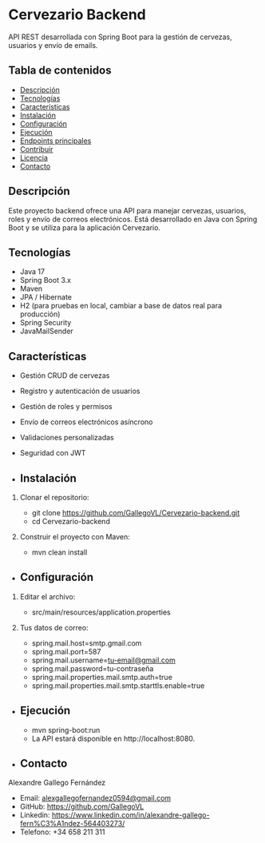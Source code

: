 # Cervezario Backend

API REST desarrollada con Spring Boot para la gestión de cervezas, usuarios y envío de emails.
## Tabla de contenidos

- [Descripción](#descripción)
- [Tecnologías](#tecnologías)
- [Características](#características)
- [Instalación](#instalación)
- [Configuración](#configuración)
- [Ejecución](#ejecución)
- [Endpoints principales](#endpoints-principales)
- [Contribuir](#contribuir)
- [Licencia](#licencia)
- [Contacto](#contacto)

## Descripción

Este proyecto backend ofrece una API para manejar cervezas, usuarios, roles y envío de correos electrónicos. Está desarrollado en Java con Spring Boot y se utiliza para la aplicación Cervezario.

## Tecnologías

- Java 17
- Spring Boot 3.x
- Maven
- JPA / Hibernate
- H2 (para pruebas en local, cambiar a base de datos real para producción)
- Spring Security
- JavaMailSender

## Características

- Gestión CRUD de cervezas
- Registro y autenticación de usuarios
- Gestión de roles y permisos
- Envío de correos electrónicos asíncrono
- Validaciones personalizadas
- Seguridad con JWT

- ## Instalación

1. Clonar el repositorio:

   - git clone https://github.com/GallegoVL/Cervezario-backend.git
   - cd Cervezario-backend

2. Construir el proyecto con Maven:

   - mvn clean install

- ## Configuración

1. Editar el archivo:

     - src/main/resources/application.properties

2. Tus datos de correo:

     - spring.mail.host=smtp.gmail.com
     - spring.mail.port=587
     - spring.mail.username=tu-email@gmail.com
     - spring.mail.password=tu-contraseña
     - spring.mail.properties.mail.smtp.auth=true
     - spring.mail.properties.mail.smtp.starttls.enable=true

  - ## Ejecución

      - mvn spring-boot:run
      - La API estará disponible en http://localhost:8080.

  - ## Contacto

  Alexandre Gallego Fernández
   - Email: alexgallegofernandez0594@gmail.com
   - GitHub: https://github.com/GallegoVL
   - Linkedin: https://www.linkedin.com/in/alexandre-gallego-fern%C3%A1ndez-564403273/
   - Telefono: +34 658 211 311
